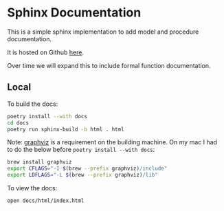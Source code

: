# Sphinx Documentation

This is a simple sphinx implementation to add model and procedure documentation.

It is hosted on Github [here](https://destiny-evidence.github.io/destiny-repository/).

Over time we will expand this to include formal function documentation.

## Local

To build the docs:

```sh
poetry install --with docs
cd docs
poetry run sphinx-build -b html . html
```

Note: [graphviz](https://www.graphviz.org) is a requirement on the building machine. On my mac I had to do the below before `poetry install --with docs`:

```sh
brew install graphviz
export CFLAGS="-I $(brew --prefix graphviz)/include"
export LDFLAGS="-L $(brew --prefix graphviz)/lib"
```

To view the docs:

```sh
open docs/html/index.html
```
